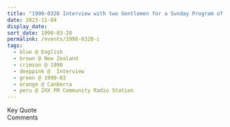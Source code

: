 ```yaml
---
title: "1990-0320 Interview with two Gentlemen for a Sunday Program of 2XX FM Community Radio Station, House, Canberra, Australia"
date: 2023-11-04
display_date: 
sort_date: 1990-03-20
permalink: /events/1990-0320-c
tags:
  - blue @ English
  - brown @ New Zealand
  - crimson @ 1990
  - deeppink @  Interview
  - green @ 1990-03
  - orange @ Canberra
  - peru @ 2XX FM Community Radio Station
---
```


<wave-list>
  <list-title color="green" width="75">Key Quote</list-title>
  <list-item color="BlanchedAlmond"  width="200"></list-item>
  <list-item color="Lavender"></list-item>
  <list-item color="BlanchedAlmond"></list-item>
</wave-list>

<br>

<wave-list>
  <list-title color="green" width="75">Comments</list-title>
  <list-item color="BlanchedAlmond"  width="200"></list-item>
  <list-item color="Lavender"></list-item>
  <list-item color="BlanchedAlmond"></list-item>
</wave-list>